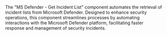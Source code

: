 The "MS Defender - Get Incident List" component automates the retrieval of incident lists from Microsoft Defender. Designed to enhance security operations, this component streamlines processes by automating interactions with the Microsoft Defender platform, facilitating faster response and management of security incidents.
